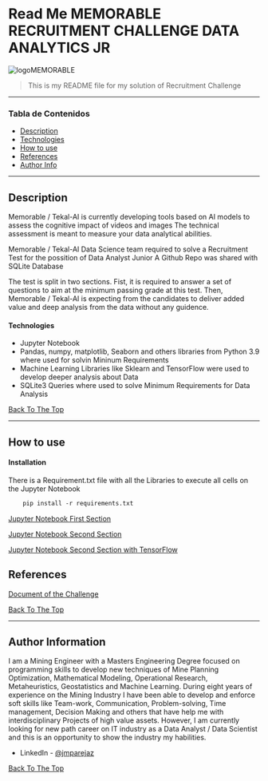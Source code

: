 # Read Me MEMORABLE RECRUITMENT CHALLENGE DATA ANALYTICS JR 

![logoMEMORABLE](https://uploads-ssl.webflow.com/61fad02f2cef8d1e7c6033e3/6206ddd8d97b207cbe9a9a49_memobrable%20logo-150dpi.png)

> This is my README file for my solution of Recruitment Challenge 


---

### Tabla de Contenidos

- [Description](#description)
- [Technologies](#technologies)
- [How to use](#How-to-use)
- [References](#References)
- [Author Info](#author-info)

---

## Description

Memorable / Tekal-AI is currently developing tools based on AI models to assess the cognitive impact of videos and images
The technical assessment is meant to measure your data analytical abilities.

Memorable / Tekal-AI Data Science team required to solve a Recruitment Test for the possition of Data Analyst Junior
A Github Repo was shared with SQLite Database

The test is split in two sections. Fist, it is required to answer a set of questions to aim at the minimum passing grade at this test.
Then, Memorable / Tekal-AI is expecting from the candidates to deliver added value and deep analysis from the data without any guidence.


#### Technologies

- Jupyter Notebook 
- Pandas, numpy, matplotlib, Seaborn and others libraries from Python 3.9 where used for solvin Mininum Requirements
- Machine Learning Libraries like Sklearn and TensorFlow were used to develop deeper analysis about Data
- SQLite3 Queries where used to solve Minimum Requirements for Data Analysis
 

[Back To The Top](#read-me-template)

---

## How to use

#### Installation

There is a Requirement.txt file with all the Libraries to execute all cells on the Jupyter Notebook


```html
    pip install -r requirements.txt

```

[Jupyter Notebook First Section](Tekal.ipynb)

[Jupyter Notebook Second Section](DeepAnalysis.ipynb)

[Jupyter Notebook Second Section with TensorFlow](Linear_Regression_TF.ipynb)


## References

[Document of the Challenge](README_Questions.md)

[Back To The Top](#read-me-template)


---

## Author Information

I am a Mining Engineer with a Masters Engineering Degree focused on programming skills to develop new techniques of Mine Planning Optimization, Mathematical Modeling, Operational Research, Metaheuristics, Geostatistics and Machine Learning. During eight years of experience on the Mining Industry I have been able to develop and enforce soft skills like Team-work, Communication, Problem-solving, Time management, Decision Making and others that have help me with interdisciplinary Projects of high value assets. However, I am currently looking for new path career on IT industry as a Data Analyst / Data Scientist and this is an opportunity to show the industry my habilities.

- LinkedIn - [@jmparejaz](https://www.linkedin.com/in/jmparejaz/)

[Back To The Top](#read-me-template)
